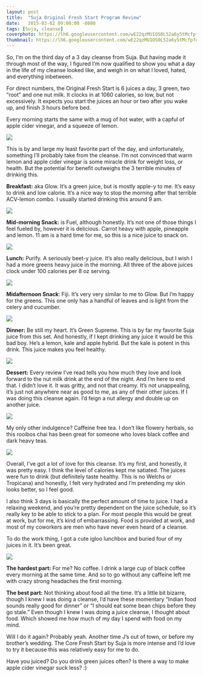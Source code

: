 ```yaml
---
layout: post
title:  "Suja Original Fresh Start Program Review"
date:   2015-03-02 09:00:00 -0800
tags: [Suja, cleanse]
coverphoto: https://lh6.googleusercontent.com/wE22qzMU1OS0L52a6y5tMcfpfquPKILe4qC7S48jrUMC=h500-w794-c-k-no
thumbnail: https://lh6.googleusercontent.com/wE22qzMU1OS0L52a6y5tMcfpfquPKILe4qC7S48jrUMC=h200-w200-c-k-no
---
```


So, I’m on the third day of a 3 day cleanse from Suja. But having made it through most of the way, I figured I’m now qualified to show you what a day in the life of my cleanse looked like, and weigh in on what I loved, hated, and everything inbetween.

For direct numbers, the Original Fresh Start is 6 juices a day, 3 green, two “root” and one nut milk. It clocks in at 1060 calories, so low, but not excessively. It expects you start the juices an hour or two after you wake up, and finish 3 hours before bed.  

Every morning starts the same with a mug of hot water, with a capful of apple cider vinegar, and a squeeze of lemon. 

![](https://lh4.googleusercontent.com/0ZGrIYlBunM7Z-FZEsqT-K6yxYTZsZ3t4ZAHFBdJOyEq=w1023-h1085-no)

This is by and large my least favorite part of the day, and unfortunately, something I’ll probably take from the cleanse. I’m not convinced that warm lemon and apple cider vinegar is some miracle drink for weight loss, or health. But the potential for benefit outweighs the 3 terrible minutes of drinking this.

**Breakfast:** aka Glow. It’s a green juice, but is mostly apple-y to me. It’s easy to drink and low calorie. It’s a nice way to stop the morning after that terrible ACV-lemon combo. I usually started drinking this around 9 am.

![](https://lh3.googleusercontent.com/kHqBaG5UX6AAzrhjaO6v2P4BefDyQiX3xmP3yb8KlVOo=w1023-h1252-no)

**Mid-morning Snack:** is Fuel, although honestly. It’s not one of those things I feel fueled by, however it is delicious. Carrot heavy with apple, pineapple and lemon. 11 am is a hard time for me, so this is a nice juice to snack on.

![](https://lh4.googleusercontent.com/SinCVgv5sm7NXviIIubmyUNSrLUNy4iZMi72AX8mHz-7=w1023-h1221-no)

**Lunch:** Purify. A seriously beet-y juice. It’s also really delicious, but I wish I had a more greens heavy juice in the morning. All three of the above juices clock under 100 calories per 8 oz serving.

![](https://lh5.googleusercontent.com/Kr0-QQ70BBtrl0Co-Jeb43riv9L5_jCKyFHxHMtd9s2w=w1023-h1213-no)

**Midafternoon Snack**: Fiji. It’s very very similar to me to Glow. But I’m happy for the greens. This one only has a handful of leaves and is light from the celery and cucumber.

![](https://lh6.googleusercontent.com/-3tmccTm95zg/VPSB_7Jt3-I/AAAAAAAAXrc/vEyXvp85TAw/w1023-h1364-no/15%2B-%2B6)

**Dinner:** Be still my heart. It’s Green Supreme. This is by far my favorite Suja juice from this set. And honestly, if I kept drinking any juice it would be this bad boy. He’s a lemon, kale and apple hybrid. But the kale is potent in this drink. This juice makes you feel healthy.

![](https://lh3.googleusercontent.com/-sqfwlrJQwgU/VPSB_7EFBJI/AAAAAAAAXrQ/7AL646_bSgw/s1023-no/15%2B-%2B7)

**Dessert:** Every review I’ve read tells you how much they love and look forward to the nut milk drink at the end of the night. And I’m here to end that. I didn’t love it. It was gritty, and not that creamy. It’s not unappealing, it’s just not anywhere near as good to me, as any of their other juices. If I was doing this cleanse again. I’d feign a nut allergy and double up on another juice. 

![](https://lh6.googleusercontent.com/B6gDpwogpLng7McjHqUb3rFTF6vp_O75fD2BjP9K4LIF=w1023-h1142-no)

My only other indulgence? Caffeine free tea. I don’t like flowery herbals, so this rooibos chai has been great for someone who loves black coffee and dark heavy teas.

![](https://lh5.googleusercontent.com/niBmtNxt8rNpSDBCuaHLh41OL1Arb41GknugGfABduCn=w1023-h1051-no)

Overall, I’ve got a lot of love for this cleanse. It’s my first, and honestly, it was pretty easy. I think the level of calories kept me satiated. The juices were fun to drink (but definitely taste healthy. This is no Welchs or Tropicana) and honestly, I felt very hydrated and I’m pretending my skin looks better, so I feel good.

I also think 3 days is basically the perfect amount of time to juice. I had a relaxing weekend, and you’re pretty dependent on the juice schedule, so it’s really key to be able to stick to a plan. For most people this would be great at work, but for me, it’s kind of embarrassing. Food is provided at work, and most of my coworkers are men who have never even heard of a cleanse. 

To do the work thing, I got a cute igloo lunchbox and buried four of my juices in it. It’s been great.

![](https://lh4.googleusercontent.com/om_6CvoiX8zVDJo0-qGlwElSfQXyEmzAMduVyxRvBqFK=w1023-h912-no)

**The hardest part:** For me? No coffee. I drink a large cup of black coffee every morning at the same time. And so to go without any caffeine left me with crazy strong headaches the first morning. 

**The best part:** Not thinking about food all the time. It’s a little bit bizarre, though I knew I was doing a cleanse, I’d have these momentary “Indian food sounds really good for dinner” or “I should eat some bean chips before they go stale.” Even though I knew I was doing a juice cleanse, I thought about food. Which showed me how much of my day I spend with food on my mind.

Will I do it again? Probably yeah. Another time J’s out of town, or before my brother’s wedding. The Core Fresh Start by Suja is more intense and I’d love to try it because this was relatively easy for me to do.

Have you juiced? Do you drink green juices often? Is there a way to make apple cider vinegar suck less? :)
